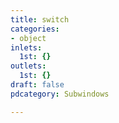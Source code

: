 ```yaml
---
title: switch
categories:
- object
inlets:
  1st: {}
outlets:
  1st: {}
draft: false
pdcategory: Subwindows

---
```


